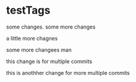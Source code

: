 # testTags
some changes.
some more changes

a little more chagnes

some more changees man

this change is for multiple commits

this is anothher change for more multiple commits
